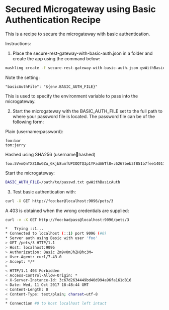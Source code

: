 # Secured Microgateway using Basic Authentication Recipe

This is a recipe to secure the microgateway with basic authentication.

Instructions:

1) Place the secure-rest-gateway-with-basic-auth.json in a folder and create the app using the command below:

```bash
mashling create -f secure-rest-gateway-with-basic-auth.json gwWithBasicAuth
```

Note the setting:
```
"basicAuthFile": "${env.BASIC_AUTH_FILE}"
```

This is used to specify the environment variable to pass into the microgateway.

2) Start the microgateway with the BASIC_AUTH_FILE set to the full path to where your 
password file is located. The password file can be of the following form:

Plain (username:password):
```
foo:bar
tom:jerry
```

Hashed using SHA256 (username:salt:hashed)
```
foo:5VvmQnTXZ10wGZu_Gkjb8umfUPIOQTQ3p1YFadAWTl8=:6267beb3f851b7fee14011f6aa236556f35b186a6791b80b48341e990c367643
```

Start the microgateway:

```bash
BASIC_AUTH_FILE=/path/to/passwd.txt gwWithBasicAuth
```

3) Test basic authentication with:
```bash
curl -X GET http://foo:bar@localhost:9096/pets/3
```

A 403 is obtained when the wrong credentials are supplied:
```bash
curl -v -X GET http://foo:badpass@localhost:9096/pets/3

*   Trying ::1...
* Connected to localhost (::1) port 9096 (#0)
* Server auth using Basic with user 'foo'
> GET /pets/3 HTTP/1.1
> Host: localhost:9096
> Authorization: Basic Zm9vOmJhZHBhc3M=
> User-Agent: curl/7.43.0
> Accept: */*
> 
< HTTP/1.1 403 Forbidden
< Access-Control-Allow-Origin: *
< X-Server-Instance-Id: 3c67d2634449bd40d994a96fa161d816
< Date: Wed, 11 Oct 2017 18:48:44 GMT
< Content-Length: 0
< Content-Type: text/plain; charset=utf-8
< 
* Connection #0 to host localhost left intact

```


